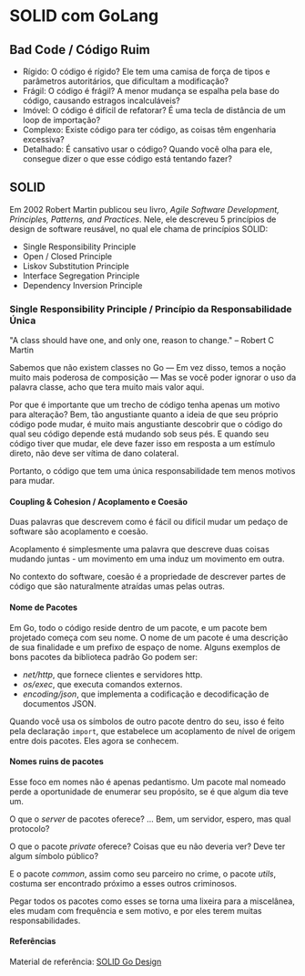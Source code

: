 # SOLID com GoLang

## Bad Code / Código Ruim

* Rígido: O código é rígido? Ele tem uma camisa de força de tipos e parâmetros autoritários, que dificultam a modificação?
* Frágil: O código é frágil? A menor mudança se espalha pela base do código, causando estragos incalculáveis?
* Imóvel: O código é difícil de refatorar? É uma tecla de distância de um loop de importação?
* Complexo: Existe código para ter código, as coisas têm engenharia excessiva?
* Detalhado: É cansativo usar o código? Quando você olha para ele, consegue dizer o que esse código está tentando fazer?

## SOLID

Em 2002 Robert Martin publicou seu livro, _Agile Software Development, Principles, Patterns, and Practices_. Nele, ele descreveu 5 princípios de design de software reusável, no qual ele chama de princípios SOLID:

* Single Responsibility Principle
* Open / Closed Principle
* Liskov Substitution Principle
* Interface Segregation Principle
* Dependency Inversion Principle

### Single Responsibility Principle / Princípio da Responsabilidade Única

"A class should have one, and only one, reason to change." – Robert C Martin

Sabemos que não existem classes no Go — Em vez disso, temos a noção muito mais poderosa de composição — Mas se você poder ignorar o uso da palavra classe, acho que tera muito mais valor aqui.

Por que é importante que um trecho de código tenha apenas um motivo para alteração? Bem, tão angustiante quanto a ideia de que seu próprio código pode mudar, é muito mais angustiante descobrir que o código do qual seu código depende está mudando sob seus pés. E quando seu código tiver que mudar, ele deve fazer isso em resposta a um estímulo direto, não deve ser vítima de dano colateral.

Portanto, o código que tem uma única responsabilidade tem menos motivos para mudar.

#### Coupling & Cohesion / Acoplamento e Coesão

Duas palavras que descrevem como é fácil ou difícil mudar um pedaço de software são acoplamento e coesão.

Acoplamento é simplesmente uma palavra que descreve duas coisas mudando juntas - um movimento em uma induz um movimento em outra.

No contexto do software, coesão é a propriedade de descrever partes de código que são naturalmente atraídas umas pelas outras.

#### Nome de Pacotes

Em Go, todo o código reside dentro de um pacote, e um pacote bem projetado começa com seu nome. O nome de um pacote é uma descrição de sua finalidade e um prefixo de espaço de nome. Alguns exemplos de bons pacotes da biblioteca padrão Go podem ser:

* _net/http_, que fornece clientes e servidores http.
* _os/exec_, que executa comandos externos.
* _encoding/json_, que implementa a codificação e decodificação de documentos JSON.

Quando você usa os símbolos de outro pacote dentro do seu, isso é feito pela declaração `import`, que estabelece um acoplamento de nível de origem entre dois pacotes. Eles agora se conhecem.

#### Nomes ruins de pacotes

Esse foco em nomes não é apenas pedantismo. Um pacote mal nomeado perde a oportunidade de enumerar seu propósito, se é que algum dia teve um.

O que o _server_ de pacotes oferece? … Bem, um servidor, espero, mas qual protocolo?

O que o pacote _private_ oferece? Coisas que eu não deveria ver? Deve ter algum símbolo público?

E o pacote _common_, assim como seu parceiro no crime, o pacote _utils_, costuma ser encontrado próximo a esses outros criminosos.

Pegar todos os pacotes como esses se torna uma lixeira para a miscelânea, eles mudam com frequência e sem motivo, e por eles terem muitas responsabilidades.

#### Referências

Material de referência: [SOLID Go Design](https://dave.cheney.net/2016/08/20/solid-go-design)

